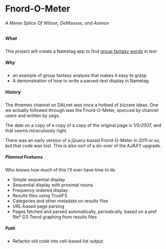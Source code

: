 # Fnord-O-Meter 
###### A Meme Splice Of Wilson, DeMausse, and Asimov


##### What
This project will create a Nametag app to find [group fantasy words](http://books.google.com/books?id=V8Sas74bBjwC&pg=PA134&lpg=PA134&dq=%22group-fantasy+analysis%22&source=bl&ots=M5eM12T_E0&sig=CZRnfzxmtT9sahP67ZJCXGExPYo&hl=en&sa=X&ei=iZ45VNDMLoWfyQSpioDwBg&ved=0CDUQ6AEwBA#v=onepage&q=%22group-fantasy%20analysis%22&f=false) in text


##### Why
* an example of group fantasy analysis that makes it easy to grasp
* A demonstration of how to write a parsed-text display in Nametag 

##### History
The #memes channel on DALnet was once a hotbed of bizzare ideas.  One we actually followed through was the Fnord-O-Meter, specced by channel users and written by yegs.  

The date on a copy of a copy of a copy of the original page is 1/5/2007, and that seems miraculously right.

There was an early version of a jQuery-based Fnord-O-Meter in 2011 or so, but that code was lost.  This is also sort of a do-over of the AJAXY upgrade.

##### Planned Features
Who knows how much of this I'll ever have time to do

* Simple sequential display
* Sequential display with proximal nouns 
* Frequency ordered display
* Results files using TrustFS
* Categories and other metadata on results files
* URL-based page parsing
* Pages fetched and parsed automatically, periodically, based on a pref file* D3 Trend graphing from results files


##### Path
* Refactor old code into cell-based list output